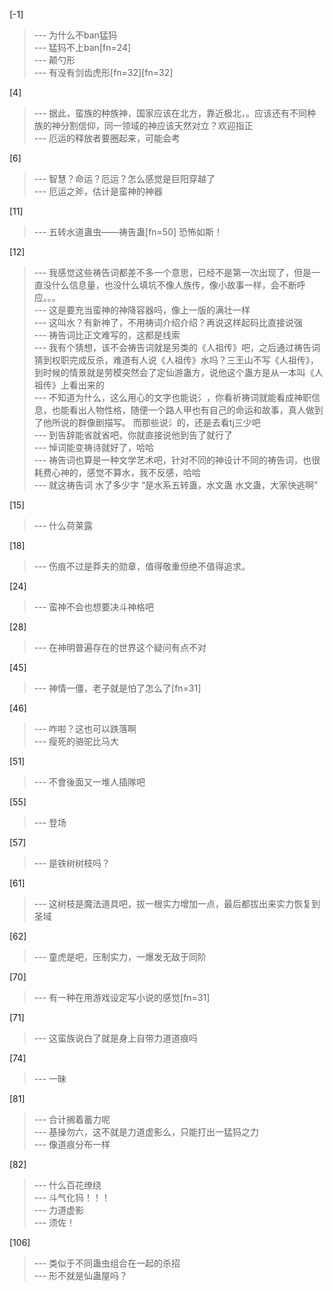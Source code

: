 
[-1] 
>--- 为什么不ban猛犸<br>
>--- 猛犸不上ban[fn=24]<br>
>--- 颠勺形<br>
>--- 有没有剑齿虎形[fn=32][fn=32]<br>

[4] 
>--- 据此，蛮族的种族神，国家应该在北方，靠近极北，。应该还有不同种族的神分割信仰，同一领域的神应该天然对立？欢迎指正<br>
>--- 厄运的释放者要圈起来，可能会考<br>

[6] 
>--- 智慧？命运？厄运？怎么感觉是巨阳穿越了<br>
>--- 厄运之斧，估计是蛮神的神器<br>

[11] 
>--- 五转水道蛊虫——祷告蛊[fn=50]
恐怖如斯！<br>

[12] 
>--- 我感觉这些祷告词都差不多一个意思，已经不是第一次出现了，但是一直没什么信息量，也没什么填坑不像人族传，像小故事一样，会不断呼应。。。<br>
>--- 这是要充当蛮神的神降容器吗，像上一版的满壮一样<br>
>--- 这叫水？有新神了，不用祷词介绍介绍？再说这样起码比直接说强<br>
>--- 祷告词比正文难写的，这都是线索<br>
>--- 我有个猜想，该不会祷告词就是另类的《人祖传》吧，之后通过祷告词猜到权职完成反杀，难道有人说《人祖传》水吗？三王山不写《人祖传》，到时候的情景就是劳模突然会了定仙游蛊方，说他这个蛊方是从一本叫《人祖传》上看出来的<br>
>--- 不知道为什么，这么用心的文字也能说氵，你看祈祷词就能看成神职信息，也能看出人物性格，随便一个路人甲也有自己的命运和故事，真人做到了他所说的群像剧描写。
而那些说氵的，还是去看tj三少吧<br>
>--- 到告辞能省就省吧，你就直接说他到告了就行了<br>
>--- 悼词能变祷诗就好了，哈哈<br>
>--- 祷告词也算是一种文学艺术吧，针对不同的神设计不同的祷告词，也很耗费心神的，感觉不算水，我不反感，哈哈<br>
>--- 就这祷告词 水了多少字 “是水系五转蛊，水文蛊 水文蛊，大家快逃啊”<br>

[15] 
>--- 什么荷莱露<br>

[18] 
>--- 伤痕不过是莽夫的勋章，值得敬重但绝不值得追求。<br>

[24] 
>--- 蛮神不会也想要决斗神格吧<br>

[28] 
>--- 在神明普遍存在的世界这个疑问有点不对<br>

[45] 
>--- 神情一僵，老子就是怕了怎么了[fn=31]<br>

[46] 
>--- 咋啦？这也可以跌落啊<br>
>--- 瘦死的骆驼比马大<br>

[51] 
>--- 不會後面又一堆人插隊吧<br>

[55] 
>--- 登场<br>

[57] 
>--- 是铁树树枝吗？<br>

[61] 
>--- 这树枝是魔法道具吧，拔一根实力增加一点，最后都拔出来实力恢复到圣域<br>

[62] 
>--- 童虎是吧，压制实力，一爆发无敌于同阶<br>

[70] 
>--- 有一种在用游戏设定写小说的感觉[fn=31]<br>

[71] 
>--- 这蛮族说白了就是身上自带力道道痕吗<br>

[74] 
>--- 一昧<br>

[81] 
>--- 合计搁着蓄力呢<br>
>--- 基操勿六，这不就是力道虚影么，只能打出一猛犸之力<br>
>--- 像道痕分布一样<br>

[82] 
>--- 什么百花缭绕<br>
>--- 斗气化犸！！！<br>
>--- 力道虚影<br>
>--- 须佐！<br>

[106] 
>--- 类似于不同蛊虫组合在一起的杀招<br>
>--- 形不就是仙蛊屋吗？<br>
